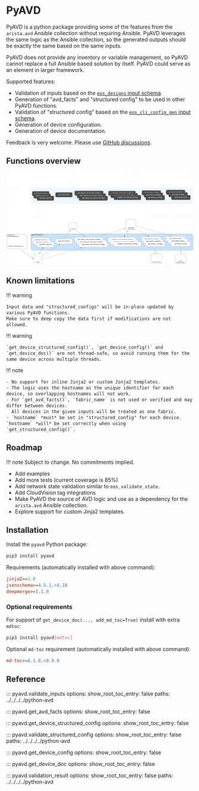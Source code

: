 <!--
  ~ Copyright (c) 2023-2024 Arista Networks, Inc.
  ~ Use of this source code is governed by the Apache License 2.0
  ~ that can be found in the LICENSE file.
  -->

# PyAVD

PyAVD is a python package providing some of the features from the `arista.avd` Ansible collection without requiring Ansible. PyAVD leverages the same logic as the Ansible collection, so the generated outputs should be exactly the same based on the same inputs.

PyAVD does not provide any inventory or variable management, so PyAVD cannot replace a full Ansible based solution by itself. PyAVD could serve as an element in larger framework.

Supported features:

- Validation of inputs based on the [`eos_designs` input schema](../roles/eos_designs/docs/input-variables.md).
- Generation of "avd_facts" and "structured config" to be used in other PyAVD functions.
- Validation of "structured config" based on the [`eos_cli_config_gen` input schema](../roles/eos_cli_config_gen/docs/input-variables.md).
- Generation of device configuration.
- Generation of device documentation.

Feedback is very welcome. Please use [GitHub discussions](https://github.com/aristanetworks/avd/discussions).

## Functions overview

![Arista AVD Overview](_media/pyavd_functions_dark.svg#only-dark)
![Arista AVD Overview](_media/pyavd_functions_light.svg#only-light)

## Known limitations

!!! warning

    Input data and "structured_configs" will be in-place updated by various PyAVD functions.
    Make sure to deep copy the data first if modifications are not allowed.

!!! warning

    `get_device_structured_config()`, `get_device_config()` and `get_device_doc()` are not thread-safe, so avoid running them for the same device across multiple threads.

!!! note

    - No support for inline Jinja2 or custom Jinja2 templates.
    - The logic uses the hostname as the unique identifier for each device, so overlapping hostnames will not work.
    - For `get_avd_facts()`, `fabric_name` is not used or verified and may differ between devices.
      All devices in the given inputs will be treated as one fabric.
    - `hostname` *must* be set in "structured_config" for each device. `hostname` *will* be set correctly when using `get_structured_config()`.

## Roadmap

!!! note
    Subject to change. No commitments implied.

- Add examples
- Add more tests (current coverage is 85%)
- Add network state validation similar to `eos_validate_state`.
- Add CloudVision tag integrations
- Make PyAVD the source of AVD logic and use as a dependency for the `arista.avd` Ansible collection.
- Explore support for custom Jinja2 templates.

## Installation

Install the `pyavd` Python package:

```sh
pip3 install pyavd
```

Requirements (automatically installed with above command):

```ini
jinja2>=3.0
jsonschema>=4.5.1,<4.18
deepmerge>=1.1.0
```

### Optional requirements

For support of `get_device_doc(..., add_md_toc=True)` install with extra `mdtoc`:

```sh
pip3 install pyavd[mdtoc]
```

Optional `md-toc` requirement (automatically installed with above command):

```ini
md-toc>=8.1.8,<9.0.0
```

## Reference

::: pyavd.validate_inputs
    options:
      show_root_toc_entry: false
      paths: ../../../../python-avd

::: pyavd.get_avd_facts
    options:
      show_root_toc_entry: false

::: pyavd.get_device_structured_config
    options:
      show_root_toc_entry: false

::: pyavd.validate_structured_config
    options:
      show_root_toc_entry: false
      paths: ../../../../python-avd

::: pyavd.get_device_config
    options:
      show_root_toc_entry: false

::: pyavd.get_device_doc
    options:
      show_root_toc_entry: false

::: pyavd.validation_result
    options:
      show_root_toc_entry: false
      paths: ../../../../python-avd
